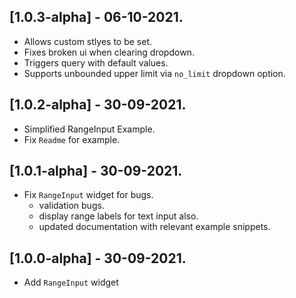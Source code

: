 ## [1.0.3-alpha] - 06-10-2021.

- Allows custom stlyes to be set.
- Fixes broken ui when clearing dropdown.
- Triggers query with default values.
- Supports unbounded upper limit via `no_limit` dropdown option.
## [1.0.2-alpha] - 30-09-2021.

- Simplified RangeInput Example.
- Fix `Readme` for example.
## [1.0.1-alpha] - 30-09-2021.

- Fix `RangeInput` widget for bugs.
    - validation bugs.
    - display range labels for text input also.
    - updated documentation with relevant example snippets.
## [1.0.0-alpha] - 30-09-2021.

- Add `RangeInput` widget
